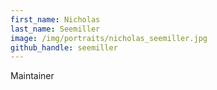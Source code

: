 ```yaml
---
first_name: Nicholas
last_name: Seemiller
image: /img/portraits/nicholas_seemiller.jpg
github_handle: seemiller
---
```

Maintainer
